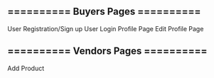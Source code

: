 ## ========== Buyers Pages ==========

User Registration/Sign up
User Login
Profile Page
Edit Profile Page

## ========== Vendors Pages ==========

Add Product
